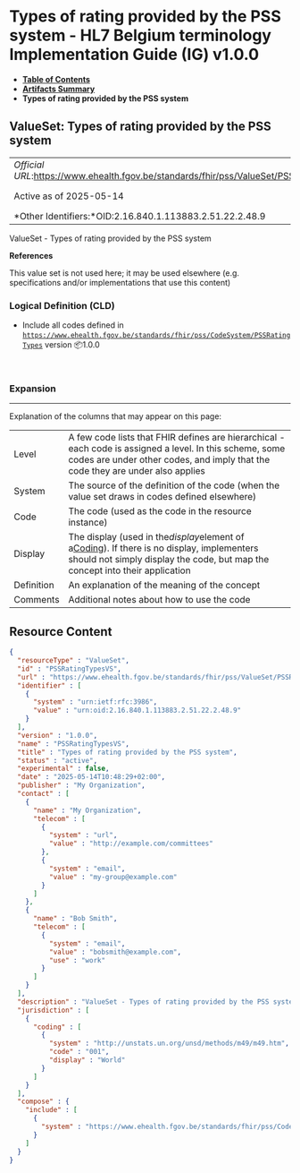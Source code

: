 # Types of rating provided by the PSS system - HL7 Belgium terminology Implementation Guide (IG) v1.0.0

* [**Table of Contents**](toc.md)
* [**Artifacts Summary**](artifacts.md)
* **Types of rating provided by the PSS system**

## ValueSet: Types of rating provided by the PSS system 

| | |
| :--- | :--- |
| *Official URL*:https://www.ehealth.fgov.be/standards/fhir/pss/ValueSet/PSSRatingTypesVS | *Version*:1.0.0 |
| Active as of 2025-05-14 | *Computable Name*:PSSRatingTypesVS |
| *Other Identifiers:*OID:2.16.840.1.113883.2.51.22.2.48.9 | |

 
ValueSet - Types of rating provided by the PSS system 

 **References** 

This value set is not used here; it may be used elsewhere (e.g. specifications and/or implementations that use this content)

### Logical Definition (CLD)

* Include all codes defined in [`https://www.ehealth.fgov.be/standards/fhir/pss/CodeSystem/PSSRatingTypes`](CodeSystem-PSSRatingTypes.md) version 📦1.0.0

 

### Expansion

-------

 Explanation of the columns that may appear on this page: 

| | |
| :--- | :--- |
| Level | A few code lists that FHIR defines are hierarchical - each code is assigned a level. In this scheme, some codes are under other codes, and imply that the code they are under also applies |
| System | The source of the definition of the code (when the value set draws in codes defined elsewhere) |
| Code | The code (used as the code in the resource instance) |
| Display | The display (used in the*display*element of a[Coding](http://hl7.org/fhir/R4/datatypes.html#Coding)). If there is no display, implementers should not simply display the code, but map the concept into their application |
| Definition | An explanation of the meaning of the concept |
| Comments | Additional notes about how to use the code |



## Resource Content

```json
{
  "resourceType" : "ValueSet",
  "id" : "PSSRatingTypesVS",
  "url" : "https://www.ehealth.fgov.be/standards/fhir/pss/ValueSet/PSSRatingTypesVS",
  "identifier" : [
    {
      "system" : "urn:ietf:rfc:3986",
      "value" : "urn:oid:2.16.840.1.113883.2.51.22.2.48.9"
    }
  ],
  "version" : "1.0.0",
  "name" : "PSSRatingTypesVS",
  "title" : "Types of rating provided by the PSS system",
  "status" : "active",
  "experimental" : false,
  "date" : "2025-05-14T10:48:29+02:00",
  "publisher" : "My Organization",
  "contact" : [
    {
      "name" : "My Organization",
      "telecom" : [
        {
          "system" : "url",
          "value" : "http://example.com/committees"
        },
        {
          "system" : "email",
          "value" : "my-group@example.com"
        }
      ]
    },
    {
      "name" : "Bob Smith",
      "telecom" : [
        {
          "system" : "email",
          "value" : "bobsmith@example.com",
          "use" : "work"
        }
      ]
    }
  ],
  "description" : "ValueSet - Types of rating provided by the PSS system",
  "jurisdiction" : [
    {
      "coding" : [
        {
          "system" : "http://unstats.un.org/unsd/methods/m49/m49.htm",
          "code" : "001",
          "display" : "World"
        }
      ]
    }
  ],
  "compose" : {
    "include" : [
      {
        "system" : "https://www.ehealth.fgov.be/standards/fhir/pss/CodeSystem/PSSRatingTypes"
      }
    ]
  }
}

```
